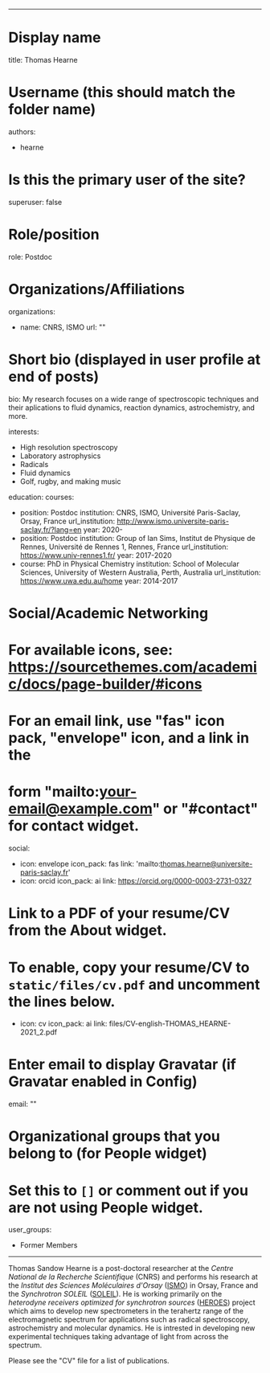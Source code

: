 
---
# Display name
title: Thomas Hearne

# Username (this should match the folder name)
authors:
- hearne

# Is this the primary user of the site?
superuser: false

# Role/position
role: Postdoc

# Organizations/Affiliations
organizations:
- name: CNRS, ISMO
  url: ""

# Short bio (displayed in user profile at end of posts)
bio: My research focuses on a wide range of spectroscopic techniques and their aplications to fluid dynamics, reaction dynamics, astrochemistry, and more.

interests:
- High resolution spectroscopy
- Laboratory astrophysics
- Radicals
- Fluid dynamics
- Golf, rugby, and making music

education:
  courses:
  - position: Postdoc 
    institution: CNRS, ISMO, Université Paris-Saclay, Orsay, France
    url_institution: http://www.ismo.universite-paris-saclay.fr/?lang=en
    year: 2020-
  - position: Postdoc 
    institution: Group of Ian Sims, Institut de Physique de Rennes, Université de Rennes 1, Rennes, France
    url_institution: https://www.univ-rennes1.fr/
    year: 2017-2020
  - course: PhD in Physical Chemistry
    institution: School of Molecular Sciences, University of Western Australia, Perth, Australia
    url_institution: https://www.uwa.edu.au/home
    year: 2014-2017

# Social/Academic Networking
# For available icons, see: https://sourcethemes.com/academic/docs/page-builder/#icons
#   For an email link, use "fas" icon pack, "envelope" icon, and a link in the
#   form "mailto:your-email@example.com" or "#contact" for contact widget.
social:
- icon: envelope
  icon_pack: fas
  link: 'mailto:thomas.hearne@universite-paris-saclay.fr'
- icon: orcid
  icon_pack: ai
  link: https://orcid.org/0000-0003-2731-0327
# Link to a PDF of your resume/CV from the About widget.
# To enable, copy your resume/CV to `static/files/cv.pdf` and uncomment the lines below.
- icon: cv
  icon_pack: ai
  link: files/CV-english-THOMAS_HEARNE-2021_2.pdf

# Enter email to display Gravatar (if Gravatar enabled in Config)
email: ""

# Organizational groups that you belong to (for People widget)
#   Set this to `[]` or comment out if you are not using People widget.
user_groups:
- Former Members
---

Thomas Sandow Hearne is a post-doctoral researcher at the *Centre National de la Recherche Scientifique* (CNRS) and performs his research at the *Institut des Sciences Moléculaires d'Orsay* ([ISMO](http://www.ismo.universite-paris-saclay.fr/?lang=en)) in Orsay, France and the *Synchrotron SOLEIL* ([SOLEIL](https://www.synchrotron-soleil.fr/en)). He is working primarily on the *heterodyne receivers optimized for synchrotron sources* ([HEROES](https://anr.fr/Project-ANR-16-CE30-0020)) project which aims to develop new spectrometers in the terahertz range of the electromagnetic spectrum for applications such as radical spectroscopy, astrochemistry and molecular dynamics. He is intrested in developing new experimental techniques taking advantage of light from across the spectrum.


Please see the "CV" file for a list of publications.
